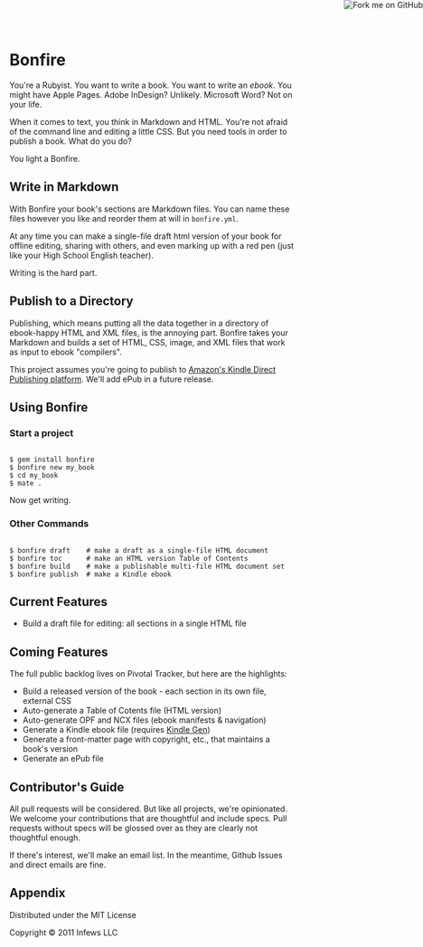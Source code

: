 <a href="http://github.com/you"><img style="position: absolute; top: 0; right: 0; border: 0;" src="https://assets2.github.com/img/71eeaab9d563c2b3c590319b398dd35683265e85?repo=&url=http%3A%2F%2Fs3.amazonaws.com%2Fgithub%2Fribbons%2Fforkme_right_gray_6d6d6d.png&path=" alt="Fork me on GitHub"></a>
# Bonfire

You're a Rubyist. You want to write a book. You want to write an _ebook_. You might have Apple Pages. Adobe
InDesign? Unlikely. Microsoft Word? Not on your life.

When it comes to text, you think in Markdown and HTML. You're not afraid of the command line and editing a little
CSS. But you need tools in order to publish a book. What do you do?

You light a Bonfire.

## Write in Markdown

With Bonfire your book's sections are Markdown files. You can name these files however you like and reorder them at
will in `bonfire.yml`.

At any time you can make a single-file draft html version of your book for offline editing, sharing with others,
and even marking up with a red pen (just like your High School English teacher).

Writing is the hard part. 

## Publish to a Directory

Publishing, which means putting all the data together in a directory of ebook-happy HTML and XML files, is the annoying part. Bonfire takes your Markdown and builds a set of HTML, CSS, image, and XML files that work as input to ebook "compilers".

This project assumes you're going to publish to [Amazon's Kindle Direct Publishing platform](http://kdp.amazon.com). We'll add ePub in a future release.

## Using Bonfire

### Start a project
<pre><code>
$ gem install bonfire  
$ bonfire new my_book  
$ cd my_book  
$ mate .  
</code></pre>
Now get writing.

### Other Commands
<pre><code>
$ bonfire draft    # make a draft as a single-file HTML document
$ bonfire toc      # make an HTML version Table of Contents 
$ bonfire build    # make a publishable multi-file HTML document set 
$ bonfire publish  # make a Kindle ebook 
</code></pre>

## Current Features

* Build a draft file for editing: all sections in a single HTML file

## Coming Features

The full public backlog lives on Pivotal Tracker, but here are the highlights:

* Build a released version of the book - each section in its own file, external CSS
* Auto-generate a Table of Cotents file (HTML version)
* Auto-generate OPF and NCX files (ebook manifests & navigation)
* Generate a Kindle ebook file (requires [Kindle Gen](http://www.amazon.com/gp/feature.html?ie=UTF8&docId=1000234621))
* Generate a front-matter page with copyright, etc., that maintains a book's version
* Generate an ePub file

## Contributor's Guide

All pull requests will be considered. But like all projects, we're opinionated. We welcome your contributions
that are thoughtful and include specs. Pull requests without specs will be glossed over as they are clearly not
thoughtful enough.

If there's interest, we'll make an email list. In the meantime, Github Issues and direct emails are fine.

## Appendix

Distributed under the MIT License

Copyright &copy; 2011 Infews LLC

